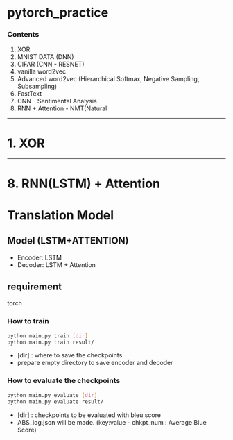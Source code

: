# pytorch_practice


### Contents
1. XOR
2. MNIST DATA (DNN)
3. CIFAR (CNN - RESNET)
4. vanilla word2vec
5. Advanced word2vec (Hierarchical Softmax, Negative Sampling, Subsampling)
6. FastText
7. CNN - Sentimental Analysis
8. RNN + Attention - NMT(Natural 

---
# 1. XOR


---
# 8. RNN(LSTM) + Attention

# Translation Model

## Model (LSTM+ATTENTION)
- Encoder: LSTM
- Decoder: LSTM + Attention

## requirement
torch

### How to train
``` bash
python main.py train [dir]
python main.py train result/
```
- [dir] : where to save the checkpoints
- prepare empty directory to save encoder and decoder

### How to evaluate the checkpoints
``` bash
python main.py evaluate [dir]
python main.py evaluate result/
```
- [dir] : checkpoints to be evaluated with bleu score
- ABS_log.json will be made. (key:value - chkpt_num : Average Blue Score)


